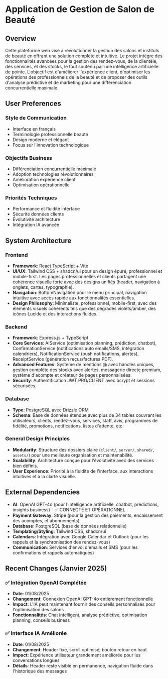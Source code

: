 # Application de Gestion de Salon de Beauté

## Overview

Cette plateforme web vise à révolutionner la gestion des salons et instituts de beauté en offrant une solution complète et intuitive. Le projet intègre des fonctionnalités avancées pour la gestion des rendez-vous, de la clientèle, des services, et des stocks, le tout soutenu par une intelligence artificielle de pointe. L'objectif est d'améliorer l'expérience client, d'optimiser les opérations des professionnels de la beauté et de proposer des outils d'analyse prédictive et de marketing pour une différenciation concurrentielle maximale.

## User Preferences

### Style de Communication
- Interface en français
- Terminologie professionnelle beauté
- Design moderne et élégant
- Focus sur l'innovation technologique

### Objectifs Business
- Différenciation concurrentielle maximale
- Adoption technologies révolutionnaires
- Amélioration expérience client
- Optimisation opérationnelle

### Priorités Techniques
- Performance et fluidité interface
- Sécurité données clients
- Évolutivité architecture
- Intégration IA avancée

## System Architecture

### Frontend
- **Framework**: React TypeScript + Vite
- **UI/UX**: Tailwind CSS + shadcn/ui pour un design épuré, professionnel et mobile-first. Les pages professionnelles et clients partagent une cohérence visuelle forte avec des designs unifiés (header, navigation à onglets, cartes, typographie).
- **Navigation**: BottomNavigation pour le menu principal, navigation intuitive avec accès rapide aux fonctionnalités essentielles.
- **Design Philosophy**: Minimaliste, professionnel, mobile-first, avec des éléments visuels cohérents tels que des dégradés violets/amber, des icônes Lucide et des interactions fluides.

### Backend
- **Framework**: Express.js + TypeScript
- **Core Services**: AIService (optimisation planning, prédiction, chatbot), ConfirmationService (notifications auto emails/SMS, intégration calendriers), NotificationService (push notifications, alertes), ReceiptService (génération reçus/factures PDF).
- **Advanced Features**: Système de mentions @ avec handles uniques, gestion complète des stocks avec alertes, messagerie directe premium, système d'acompte et créateur de pages personnalisées.
- **Security**: Authentification JWT PRO/CLIENT avec bcrypt et sessions sécurisées.

### Database
- **Type**: PostgreSQL avec Drizzle ORM
- **Schema**: Base de données étendue avec plus de 34 tables couvrant les utilisateurs, clients, rendez-vous, services, staff, avis, programmes de fidélité, promotions, notifications, listes d'attente, etc.

### General Design Principles
- **Modularity**: Structure des dossiers claire (`client/`, `server/`, `shared/`, `assets/`) pour une meilleure organisation et maintenabilité.
- **Scalability**: Architecture conçue pour l'évolutivité avec des services bien définis.
- **User Experience**: Priorité à la fluidité de l'interface, aux interactions intuitives et à la clarté visuelle.

## External Dependencies

- **AI**: OpenAI GPT-4o (pour l'intelligence artificielle, chatbot, prédictions, insights business) - ✅ CONNECTÉ ET OPÉRATIONNEL
- **Payment Gateway**: Stripe (pour la gestion des paiements, encaissement des acomptes, et abonnements)
- **Database**: PostgreSQL (base de données relationnelle)
- **Templating/Styling**: Tailwind CSS, shadcn/ui
- **Calendars**: Intégration avec Google Calendar et Outlook (pour les rappels et la synchronisation des rendez-vous)
- **Communication**: Services d'envoi d'emails et SMS (pour les confirmations et rappels automatiques)

## Recent Changes (Janvier 2025)

### ✅ Intégration OpenAI Complétée
- **Date**: 01/08/2025
- **Changement**: Connexion OpenAI GPT-4o entièrement fonctionnelle
- **Impact**: L'IA peut maintenant fournir des conseils personnalisés pour l'optimisation des salons
- **Fonctionnalités**: Chat intelligent, analyse prédictive, optimisation planning, conseils business

### ✅ Interface IA Améliorée
- **Date**: 01/08/2025
- **Changement**: Header fixe, scroll optimisé, bouton retour en haut
- **Impact**: Expérience utilisateur grandement améliorée pour les conversations longues
- **Détails**: Header reste visible en permanence, navigation fluide dans l'historique des messages